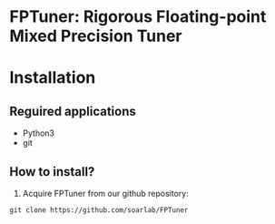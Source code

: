 <h1> FPTuner: Rigorous Floating-point Mixed Precision Tuner </h1> 



# Installation 


## Reguired applications 
- Python3 
- git 


## How to install? 

1. Acquire FPTuner from our github repository: 
```
git clone https://github.com/soarlab/FPTuner
``` 
